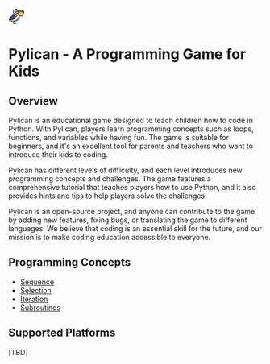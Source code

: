 
<img src="./images/pelican1.png" width="32" height="32">


# Pylican - A Programming Game for Kids

## Overview
Pylican is an educational game designed to teach children how to code in Python. With Pylican, players learn programming concepts such as loops, functions, and variables while having fun. The game is suitable for beginners, and it's an excellent tool for parents and teachers who want to introduce their kids to coding.

Pylican has different levels of difficulty, and each level introduces new programming concepts and challenges. The game features a comprehensive tutorial that teaches players how to use Python, and it also provides hints and tips to help players solve the challenges. 

Pylican is an open-source project, and anyone can contribute to the game by adding new features, fixing bugs, or translating the game to different languages. We believe that coding is an essential skill for the future, and our mission is to make coding education accessible to everyone.

## Programming Concepts
- [Sequence](./notebooks/sequence.ipynb)
- [Selection]()
- [Iteration]()
- [Subroutines]()


## Supported Platforms
[TBD]






